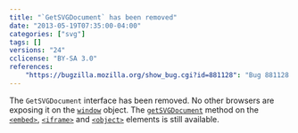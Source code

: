 ```yaml
---
title: "`GetSVGDocument` has been removed"
date: "2013-05-19T07:35:00-04:00"
categories: ["svg"]
tags: []
versions: "24"
cclicense: "BY-SA 3.0"
references:
    "https://bugzilla.mozilla.org/show_bug.cgi?id=881128": "Bug 881128 – Remove nsIDOMGetSVGDocument"
---
```

The `GetSVGDocument` interface has been removed. No other browsers are exposing it on the [`window`](https://developer.mozilla.org/en-US/docs/Web/API/window) object. The [`getSVGDocument`](https://developer.mozilla.org/en-US/docs/Web/SVG/Scripting#Inter-document_scripting.3A_referencing_embedded_SVG) method on the [`<embed>`](https://developer.mozilla.org/en-US/docs/Web/HTML/Element/embed), [`<iframe>`](https://developer.mozilla.org/en-US/docs/Web/HTML/Element/iframe) and [`<object>`](https://developer.mozilla.org/en-US/docs/Web/HTML/Element/object) elements is still available.

